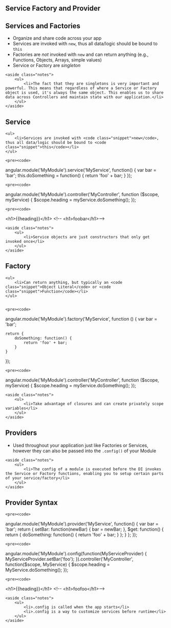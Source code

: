 <section>
    <h1>Service Factory and Provider</h1>
</section>

<section>
    <h2>Services and Factories</h2>
    <ul>
        <li>Organize and share code across your app</li>
        <li>Services are invoked with <code class="snippet">new</code>, thus all data/logic should be bound to <code class="snippet">this</code></li>
        <li>Factories are <em>not</em> invoked with <code class="snippet">new</code> and can return anything (e.g., Functions, Objects, Arrays, simple values)</li>
        <li>Service or Factory are <em>singleton</em></li>
    </ul>

    <aside class="notes">
        <ul>
            <li>The fact that they are singletons is very important and powerful. This means that regardless of where a Service or Factory object is used, it's always the same object. This enables us to share data across Controllers and maintain state with our application.</li>
        </ul>
    </aside>
</section>

<section>
    <h2>Service</h2>

    <ul>
        <li>Services are invoked with <code class="snippet">new</code>, thus all data/logic should be bound to <code class="snippet">this</code></li>
    </ul>

    <pre><code>
angular.module('MyModule').service('MyService', function() {
    var bar = 'bar';
    this.doSomething = function() {
        return 'foo' + bar;
    }
});
    </code></pre>

    <pre><code>
angular.module('MyModule').controller('MyController', function ($scope, myService) {
    $scope.heading = myService.doSomething();
});
    </code></pre>

    <pre><code>
&lt;h1&gt;{{heading}}&lt;/h1&gt; &lt;!-- &lt;h1&gt;foobar&lt;/h1&gt;--&gt;
    </code></pre>

    <aside class="notes">
        <ul>
            <li>Service objects are just constructors that only get invoked once</li>
        </ul>
    </aside>
</section>

<section>
    <h2>Factory</h2>

    <ul>
        <li>Can return anything, but typically an <code class="snippet">Object Literal</code> or <code class="snippet">Function</code></li>
    </ul>


    <pre><code>
angular.module('MyModule').factory('MyService', function () {
    var bar = 'bar';

    return {
        doSomething: function() {
            return 'foo' + bar;
        }
    }
});
    </code></pre>

    <pre><code>
angular.module('MyModule').controller('MyController', function ($scope, myService) {
    $scope.heading = myService.doSomething();
});
    </code></pre>

    <aside class="notes">
        <ul>
            <li>Take advantage of closures and can create privately scope variables</li>
        </ul>
    </aside>
</section>

<section>
    <h2>Providers</h2>
    <ul>
        <li>Used throughout your application just like Factories or Services, however they can also be passed into the <code class="snippet">.config()</code> of your Module</li>
    </ul>

    <aside class="notes">
        <ul>
            <li>The config of a module is executed before the DI invokes the Service or Factory functions, enabling you to setup certain parts of your service/factory</li>
        </ul>
    </aside>
</section>

<section>
    <h2>Provider Syntax</h2>

    <pre><code>
angular.module('MyModule').provider('MyService', function() {
    var bar = 'bar';
    return {
        setBar: function(newBar) { bar = newBar; },
        $get: function() {
            return {
                doSomething: function() { return 'foo' + bar; }
            };
        }
    };
});
    </code></pre>

    <pre><code>
angular.module('MyModule').config(function(MyServiceProvider) {
    MyServiceProvider.setBar('foo');
}).controller('MyController', function($scope, MyService) {
    $scope.heading = MyService.doSomething();
});
    </code></pre>


    <pre><code>
&lt;h1&gt;{{heading}}&lt;/h1&gt; &lt;!-- &lt;h1&gt;foofoo&lt;/h1&gt;--&gt;
    </code></pre>

    <aside class="notes">
        <ul>
            <li>.config is called when the app starts</li>
            <li>.config is a way to customize services before runtime</li>
        </ul>
    </aside>
</section>
